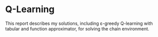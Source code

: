 # Q-Learning
This report describes my solutions, including ε-greedy Q-learning with tabular and function approximator, for solving the chain environment.
